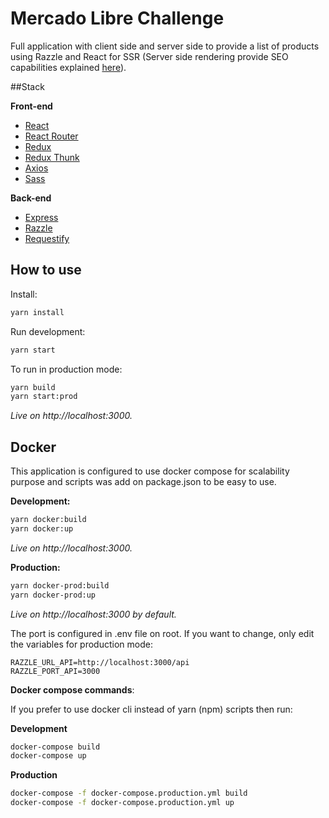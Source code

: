 # Mercado Libre Challenge

Full application with client side and server side to provide a list of products using Razzle and React for SSR (Server side rendering provide SEO capabilities explained [here](https://medium.com/walmartlabs/the-benefits-of-server-side-rendering-over-client-side-rendering-5d07ff2cefe8)).


##Stack


**Front-end**

- [React](https://facebook.github.io/react/)
- [React Router](https://reacttraining.com/react-router/)
- [Redux](http://redux.js.org/)
- [Redux Thunk](https://github.com/gaearon/redux-thunk)
- [Axios](https://github.com/mzabriskie/axios)
- [Sass](http://sass-lang.com/)

**Back-end**

- [Express](http://expressjs.com/pt-br/)
- [Razzle](https://github.com/jaredpalmer/razzle)
- [Requestify](http://ranm8.github.io/requestify/)

## How to use

Install:

```bash
yarn install
```

Run development:

```bash
yarn start
```

To run in production mode:

```bash
yarn build
yarn start:prod
```

*Live on http://localhost:3000.*

## Docker

This application is configured to use docker compose for scalability purpose and scripts was add on package.json to be easy to use.

**Development:**

```bash
yarn docker:build 
yarn docker:up
```
*Live on http://localhost:3000.*


**Production:**

```bash
yarn docker-prod:build 
yarn docker-prod:up
```
*Live on http://localhost:3000 by default.*

The port is configured in .env file on root.
If you want to change, only edit the variables for production mode:

```env
RAZZLE_URL_API=http://localhost:3000/api
RAZZLE_PORT_API=3000
```

**Docker compose commands**:

If you prefer to use docker cli instead of yarn (npm) scripts then run:

**Development**

```bash
docker-compose build
docker-compose up
```

**Production**

```bash
docker-compose -f docker-compose.production.yml build
docker-compose -f docker-compose.production.yml up
```
